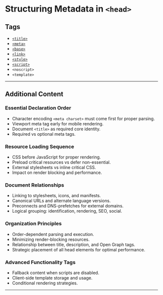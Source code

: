 # Structuring Metadata in `<head>`

## Tags

+ [`<title>`](../../notes/html/00_tags/title.md)
+ [`<meta>`](../../notes/html/00_tags/meta.md)
+ [`<base>`](../../notes/html/00_tags/base.md)
+ [`<link>`](../../notes/html/00_tags/link.md)
+ [`<style>`](../../notes/html/00_tags/style.md)
+ [`<script>`](../../notes/html/00_tags/script.md)
+ `<noscript>`
+ `<template>`

---

## Additional Content

### Essential Declaration Order

+ Character encoding `<meta charset>` must come first for proper parsing.
+ Viewport meta tag early for mobile rendering.
+ Document `<title>` as required core identity.
+ Required vs optional meta tags.

### Resource Loading Sequence

+ CSS before JavaScript for proper rendering.
+ Preload critical resources vs defer non-essential.
+ External stylesheets vs inline critical CSS.
+ Impact on render blocking and performance.

### Document Relationships

+ Linking to stylesheets, icons, and manifests.
+ Canonical URLs and alternate language versions.
+ Preconnects and DNS-prefetches for external domains.
+ Logical grouping: identification, rendering, SEO, social.

### Organization Principles

+ Order-dependent parsing and execution.
+ Minimizing render-blocking resources.
+ Relationship between title, description, and Open Graph tags.
+ Strategic placement of all head elements for optimal performance.

### Advanced Functionality Tags

+ Fallback content when scripts are disabled.
+ Client-side template storage and usage.
+ Conditional rendering strategies.

---
